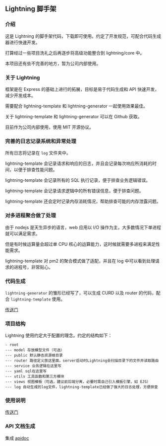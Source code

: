 ## Lightning 脚手架

### 介绍

这是 Lightning 的脚手架代码，下载即可使用。约定了开发规范，可配合代码生成器进行快速开发。

打算经过一些项目洗礼之后再逐步将高级功能整合到 lightning/core 中。

本项目还有些不完善的地方，暂为公司内部使用。

### 关于 Lightning

框架是在 Express 的基础上进行的拓展，目标是易于代码生成和 API 快速开发，减少开发成本。

需要配合 lightning-template 和 lightning-generator 一起使用效果最佳。

关于 lightning-template 和 lightning-generator 可以在 Github 获取。

目前作为公司内部使用，使用 MIT 开源协议。

### 完善的日志记录系统和异常处理

所有日志将记录在 `log` 文件夹中。

lightning-template 会记录请求和响应的日志，并且会记录每次响应所消耗的时间，以便于排查性能问题。

lightning-template 会记录所有的 SQL 执行记录，便于排查业务逻辑错误。

lightning-template 会记录请求逻辑中的所有错误信息，便于排查问题。

lightning-template 还会定时记录内存消耗情况，帮助排查可能的内存泄露问题。

### 对多进程聚合做了处理

由于 nodejs 是天生异步的语言，web 应用以 I/O 操作为主，大多数情况下单进程就可以满足需求。

但是有时候运算量会超过单 CPU 核心的运算能力，这时候就需要多进程来满足性能需求。

lightning-template 对 pm2 的聚合模式做了适配，并且在 log 中可以看到处理请求的进程号，非常贴心。

### 代码生成

`lightning-generator` 的雏形已经写了，可以生成 CURD 以及 router 的代码，配合 `lightning-template` 使用。

[传送门](https://github.com/FurryWolfX/lightning-generator)

### 项目结构

Lightning 使用约定大于配置的理念。约定的结构如下：

```
- root
--- model 存放模型文件（可选）
--- public 默认静态资源根目录
--- router 路径定义放这里面，server启动时Lightning会扫描目录下的文件并读取路由
--- service 业务逻辑在这里写
--- yaml sql在这里写
--- utils 工具函数和第三方模块
--- views 视图模板（可选，建议前后端分离，必要时需自己引入模板引擎，如 EJS）
--- log 自动生成的log文件，lightning-template已经做了强大的日志处理，方便排查
```

### 使用说明

[传送门](https://www.npmjs.com/package/@wolfx/lightning)

### API 文档生成

集成 [apidoc](http://apidocjs.com)
